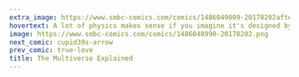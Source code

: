 ```yaml
---
extra_image: https://www.smbc-comics.com/comics/1486049009-20170202after.png
hovertext: A lot of physics makes sense if you imagine it's designed by a tech billionaire with a confusing vision.
image: https://www.smbc-comics.com/comics/1486048990-20170202.png
next_comic: cupid39s-arrow
prev_comic: true-love
title: The Multiverse Explained
---
```



